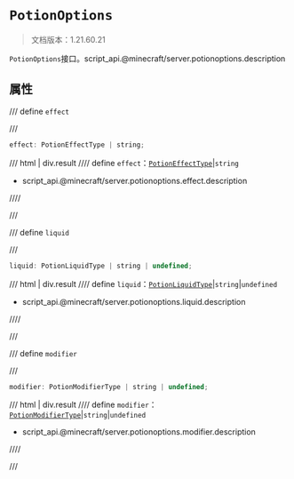 # `PotionOptions`

> 文档版本：1.21.60.21

`PotionOptions`接口。script_api.@minecraft/server.potionoptions.description

## 属性

/// define
`effect`


///

```js
effect: PotionEffectType | string;
```

/// html | div.result
//// define
`effect`：[`PotionEffectType`](./potioneffecttype.md)|`string`

- script_api.@minecraft/server.potionoptions.effect.description


////

///


/// define
`liquid`


///

```js
liquid: PotionLiquidType | string | undefined;
```

/// html | div.result
//// define
`liquid`：[`PotionLiquidType`](./potionliquidtype.md)|`string`|`undefined`

- script_api.@minecraft/server.potionoptions.liquid.description


////

///


/// define
`modifier`


///

```js
modifier: PotionModifierType | string | undefined;
```

/// html | div.result
//// define
`modifier`：[`PotionModifierType`](./potionmodifiertype.md)|`string`|`undefined`

- script_api.@minecraft/server.potionoptions.modifier.description


////

///


